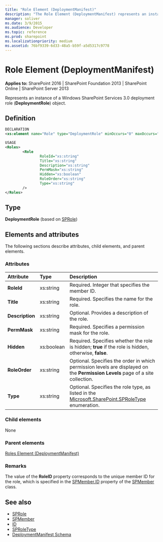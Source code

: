 ```yaml
---
title: "Role Element (DeploymentManifest)"
description: "The Role Element (DeploymentManifest) represents an instance of a Windows SharePoint Services 3.0 deployment role (DeploymentRole) object."
manager: soliver
ms.date: 3/9/2015
ms.audience: Developer
ms.topic: reference
ms.prod: sharepoint
ms.localizationpriority: medium
ms.assetid: 76bf9339-6d33-48a5-b59f-a5d5317c9778
---
```


# Role Element (DeploymentManifest)

**Applies to:** SharePoint 2016 | SharePoint Foundation 2013 | SharePoint Online | SharePoint Server 2013 
  
Represents an instance of a Windows SharePoint Services 3.0 deployment role (**DeploymentRole**) object.

## Definition

```XML
DECLARATION
<xs:element name="Role" type="DeploymentRole" minOccurs="0" maxOccurs="unbounded" />

USAGE
<Roles>
        <Role
                RoleId="xs:string"
                Title="xs:string"
                Description="xs:string"
                PermMask="xs:string"
                Hidden="xs:boolean"
                RoleOrder="xs:string"
                Type="xs:string"
        />
</Roles>

```

## Type

**DeploymentRole** (based on [SPRole](https://msdn.microsoft.com/library/Microsoft.SharePoint.SPRole.aspx)) 
  
## Elements and attributes

The following sections describe attributes, child elements, and parent elements.

### Attributes

|**Attribute**|**Type**|**Description**|
|:-----|:-----|:-----|
|**RoleId** <br/> |xs:string  <br/> |Required. Integer that specifies the member ID.  <br/> |
|**Title** <br/> |xs:string  <br/> |Required. Specifies the name for the role.  <br/> |
|**Description** <br/> |xs:string  <br/> |Optional. Provides a description of the role.  <br/> |
|**PermMask** <br/> |xs:string  <br/> |Required. Specifies a permission mask for the role.  <br/> |
|**Hidden** <br/> |xs:boolean  <br/> |Required. Specifies whether the role is hidden; **true** if the role is hidden, otherwise, **false**.  <br/> |
|**RoleOrder** <br/> |xs:string  <br/> |Optional. Specifies the order in which permission levels are displayed on the **Permission Levels** page of a site collection.  <br/> |
|**Type** <br/> |xs:string  <br/> |Optional. Specifies the role type, as listed in the [Microsoft.SharePoint.SPRoleType](https://msdn.microsoft.com/library/Microsoft.SharePoint.SPRoleType.aspx) enumeration.  <br/> |
   
### Child elements

None
   
### Parent elements

[Roles Element (DeploymentManifest)](roles-element-deploymentmanifest.md)
   
### Remarks

The value of the **RoleID** property corresponds to the unique member ID for the role, which is specified in the [SPMember.ID](https://msdn.microsoft.com/library/Microsoft.SharePoint.SPMember.ID.aspx) property of the [SPMember](https://msdn.microsoft.com/library/Microsoft.SharePoint.SPMember.aspx) class. 
  
## See also

- [SPRole](https://msdn.microsoft.com/library/Microsoft.SharePoint.SPRole.aspx)
- [SPMember](https://msdn.microsoft.com/library/Microsoft.SharePoint.SPMember.aspx)
- [ID](https://msdn.microsoft.com/library/Microsoft.SharePoint.SPMember.ID.aspx)
- [SPRoleType](https://msdn.microsoft.com/library/Microsoft.SharePoint.SPRoleType.aspx)
- [DeploymentManifest Schema](deploymentmanifest-schema.md)

